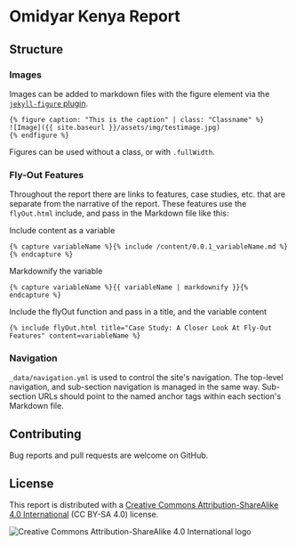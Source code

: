 # Omidyar Kenya Report

## Structure

### Images

Images can be added to markdown files with the figure element via the [`jekyll-figure` plugin](https://github.com/paulrobertlloyd/jekyll-figure).

```
{% figure caption: "This is the caption" | class: "Classname" %}
![Image]({{ site.baseurl }}/assets/img/testimage.jpg)
{% endfigure %}
```

Figures can be used without a class, or with `.fullWidth`.

### Fly-Out Features
Throughout the report there are links to features, case studies, etc. that are separate from the narrative of the report. These features use the `flyOut.html` include, and pass in the Markdown file like this:

Include content as a variable
```
{% capture variableName %}{% include /content/0.0.1_variableName.md %}{% endcapture %}
```
Markdownify the variable
```
{% capture variableName %}{{ variableName | markdownify }}{% endcapture %}
```
Include the flyOut function and pass in a title, and the variable content
```
{% include flyOut.html title="Case Study: A Closer Look At Fly-Out Features" content=variableName %}
```

### Navigation

`_data/navigation.yml` is used to control the site's navigation. The top-level navigation, and sub-section navigation is managed in the same way. Sub-section URLs should point to the named anchor tags within each section's Markdown file.

## Contributing

Bug reports and pull requests are welcome on GitHub.

## License

This report is distributed with a [Creative Commons Attribution-ShareAlike 4.0 International](https://creativecommons.org/licenses/by-sa/4.0/) (CC BY-SA 4.0) license.

![Creative Commons Attribution-ShareAlike 4.0 International logo](https://licensebuttons.net/l/by-sa/3.0/88x31.png)
